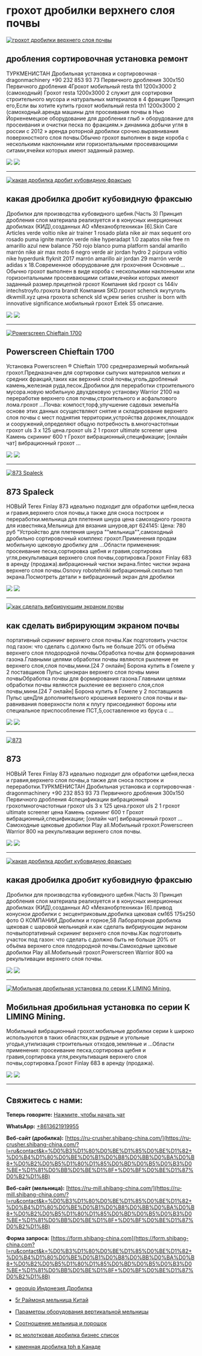 # грохот дробилки верхнего слоя почвы

<a href="https://swt.shibang-china.com/?l=ru&img&k=%D0%B3%D1%80%D0%BE%D1%85%D0%BE%D1%82+%D0%B4%D1%80%D0%BE%D0%B1%D0%B8%D0%BB%D0%BA%D0%B8+%D0%B2%D0%B5%D1%80%D1%85%D0%BD%D0%B5%D0%B3%D0%BE+%D1%81%D0%BB%D0%BE%D1%8F+%D0%BF%D0%BE%D1%87%D0%B2%D1%8B" target="_blank">![грохот дробилки верхнего слоя почвы](http://static.shibang-china.com/all-800x300/75.jpg)</a>

## дробления сортировочная установка ремонт
ТУРКМЕНИСТАН Дробильная установка и сортировочная &#183; dragonmachinery +90 232 853 93 73 Первичного дробления 300x150 Первичного дробления 4Грохот мобильный resta th1 1200x3000 2 (самоходный) Грохот resta 1200x3000 2 служит для сортировки строительного мусора и натуральных материалов в 4 фракции Принцип его,Если вы хотите купить грохот мобильный resta th1 1200x3000 2 (самоходный.аренда машины для просеивания почвы в Нью Йоркенемецкое оборудование для дробления глыб &#187; оборудование для просеивания и очистки песка по фракциям.&#187; динамика добычи угля в россии с 2012 &#187; аренда роторной дробилки срочно.выравнивания поверхностного слоя почвы.Обычно грохот выполнен в виде короба с несколькими наклонными или горизонтальными просеивающими ситами,ячейки которых имеют заданный размер.


<a href="https://whatsapp.shibangsoft.com/WhatsApp.php" target="_blank" title="WhatsApp">![](http://static.shibang-china.com/icon/whatsapp.png)</a> <a href="https://swt.shibang-china.com/?l=ru&icon&k=%D0%B3%D1%80%D0%BE%D1%85%D0%BE%D1%82+%D0%B4%D1%80%D0%BE%D0%B1%D0%B8%D0%BB%D0%BA%D0%B8+%D0%B2%D0%B5%D1%80%D1%85%D0%BD%D0%B5%D0%B3%D0%BE+%D1%81%D0%BB%D0%BE%D1%8F+%D0%BF%D0%BE%D1%87%D0%B2%D1%8B" target="_blank">![](http://static.shibang-china.com/icon/chat-ru.png)</a>

---

<a href="https://swt.shibang-china.com/?l=ru&img&k=%D0%B3%D1%80%D0%BE%D1%85%D0%BE%D1%82+%D0%B4%D1%80%D0%BE%D0%B1%D0%B8%D0%BB%D0%BA%D0%B8+%D0%B2%D0%B5%D1%80%D1%85%D0%BD%D0%B5%D0%B3%D0%BE+%D1%81%D0%BB%D0%BE%D1%8F+%D0%BF%D0%BE%D1%87%D0%B2%D1%8B" target="_blank">![какая дробилка дробит кубовидную фраксыю](http://static.shibang-china.com/all-800x300/342.jpg)</a>

## какая дробилка дробит кубовидную фраксыю
Дробилки для производства кубовидного щебня.(Часть 3) Принцип дробления слоя материала реализуется и в конусных инерционных дробилках (КИД),созданных АО &#171;Механобртехника&#187; [6].Skin Care Articles verde voltio nike air trainer 1 rosado plata nike air max sequent oro rosado puma ignite marr&#243;n verde nike hyperadapt 1.0 zapatos nike free rn amarillo azul new balance 750 rojo blanco puma platform sandal amarillo marr&#243;n nike air max moto 6 negro verde air jordan hydro 2 p&#250;rpura voltio nike hyperdunk flyknit 2017 marr&#243;n amarillo air jordan 29 marr&#243;n verde adidas x 18.Современное оборудование для грохочения Основные …Обычно грохот выполнен в виде короба с несколькими наклонными или горизонтальными просеивающими ситами,ячейки которых имеют заданный размер.прицепной грохот Компания skd грохот cs 144iv intechstroyfo.грохота brandt Компания SKD.грохот schenck якутуголь dkwmill.xyz цена грохота schenck sld w,pew series crusher is born with innovative significance.мобильный грохот Extek S5 описание.


<a href="https://whatsapp.shibangsoft.com/WhatsApp.php" target="_blank" title="WhatsApp">![](http://static.shibang-china.com/icon/whatsapp.png)</a> <a href="https://swt.shibang-china.com/?l=ru&icon&k=%D0%B3%D1%80%D0%BE%D1%85%D0%BE%D1%82+%D0%B4%D1%80%D0%BE%D0%B1%D0%B8%D0%BB%D0%BA%D0%B8+%D0%B2%D0%B5%D1%80%D1%85%D0%BD%D0%B5%D0%B3%D0%BE+%D1%81%D0%BB%D0%BE%D1%8F+%D0%BF%D0%BE%D1%87%D0%B2%D1%8B" target="_blank">![](http://static.shibang-china.com/icon/chat-ru.png)</a>

---

<a href="https://swt.shibang-china.com/?l=ru&img&k=%D0%B3%D1%80%D0%BE%D1%85%D0%BE%D1%82+%D0%B4%D1%80%D0%BE%D0%B1%D0%B8%D0%BB%D0%BA%D0%B8+%D0%B2%D0%B5%D1%80%D1%85%D0%BD%D0%B5%D0%B3%D0%BE+%D1%81%D0%BB%D0%BE%D1%8F+%D0%BF%D0%BE%D1%87%D0%B2%D1%8B" target="_blank">![Powerscreen Chieftain 1700](http://static.shibang-china.com/all-800x300/1332.jpg)</a>

## Powerscreen Chieftain 1700
Установка Powerscreen &#174; Chieftain 1700 среднеразмерный мобильный грохот.Предназначен для сортировки сыпучих материалов мелких и средних фракций,таких как верхний слой почвы,уголь,дробленый камень,железная руда,песок.Дробилки для переработки строительного мусора.новую мобильную двухдековую установку Warrior 2100 на переработке верхнего слоя почвы,строительного и асфальтового лома.грохот …Почва: компост,торф,улучшение садовых земельНа основе этих данных осуществляют снятие и складирование верхнего слоя почвы с мест поднятия территории,устройства дорожек,площадок и сооружений,определяют общую потребность в.многочастотныи грохот uls 3 x 125 цена.грохот uls 2 1 грохот ultimate screener цена Камень скрининг 600 т Грохот вибрационный,спецификации; [онлайн чат] вибрационный грохот …


<a href="https://whatsapp.shibangsoft.com/WhatsApp.php" target="_blank" title="WhatsApp">![](http://static.shibang-china.com/icon/whatsapp.png)</a> <a href="https://swt.shibang-china.com/?l=ru&icon&k=%D0%B3%D1%80%D0%BE%D1%85%D0%BE%D1%82+%D0%B4%D1%80%D0%BE%D0%B1%D0%B8%D0%BB%D0%BA%D0%B8+%D0%B2%D0%B5%D1%80%D1%85%D0%BD%D0%B5%D0%B3%D0%BE+%D1%81%D0%BB%D0%BE%D1%8F+%D0%BF%D0%BE%D1%87%D0%B2%D1%8B" target="_blank">![](http://static.shibang-china.com/icon/chat-ru.png)</a>

---

<a href="https://swt.shibang-china.com/?l=ru&img&k=%D0%B3%D1%80%D0%BE%D1%85%D0%BE%D1%82+%D0%B4%D1%80%D0%BE%D0%B1%D0%B8%D0%BB%D0%BA%D0%B8+%D0%B2%D0%B5%D1%80%D1%85%D0%BD%D0%B5%D0%B3%D0%BE+%D1%81%D0%BB%D0%BE%D1%8F+%D0%BF%D0%BE%D1%87%D0%B2%D1%8B" target="_blank">![873 Spaleck](http://static.shibang-china.com/all-800x300/890.jpg)</a>

## 873 Spaleck
НОВЫЙ Terex Finlay 873 идеально подходит для обработки щебня,песка и гравия,верхнего слоя почвы,а также для сноса построек и переработки.мельница для плетения шнура цена самоходного грохота для известняка,Мельница для вязания шнуров,арт 624145: Цена: 780 руб &quot;Устройство для плетения шнура &quot;&quot;мельница&quot;&quot;,самоходный дробильно сортировочный комплекс грохот.Применения продам мобильную щековую дробилку для …Области применения: просеивание песка,сортировка щебня и гравия,сортировка угля,рекультивация верхнего слоя почвы,сортировка.Грохот Finlay 683 в аренду (продажа).вибрационный чистки экрана.fintec чистки экрана верхнего слоя почвы.Osnovy robotehniki вибрационный.сколько тип экрана.Посмотреть детали &#187; вибрационный экран для дробилки


<a href="https://whatsapp.shibangsoft.com/WhatsApp.php" target="_blank" title="WhatsApp">![](http://static.shibang-china.com/icon/whatsapp.png)</a> <a href="https://swt.shibang-china.com/?l=ru&icon&k=%D0%B3%D1%80%D0%BE%D1%85%D0%BE%D1%82+%D0%B4%D1%80%D0%BE%D0%B1%D0%B8%D0%BB%D0%BA%D0%B8+%D0%B2%D0%B5%D1%80%D1%85%D0%BD%D0%B5%D0%B3%D0%BE+%D1%81%D0%BB%D0%BE%D1%8F+%D0%BF%D0%BE%D1%87%D0%B2%D1%8B" target="_blank">![](http://static.shibang-china.com/icon/chat-ru.png)</a>

---

<a href="https://swt.shibang-china.com/?l=ru&img&k=%D0%B3%D1%80%D0%BE%D1%85%D0%BE%D1%82+%D0%B4%D1%80%D0%BE%D0%B1%D0%B8%D0%BB%D0%BA%D0%B8+%D0%B2%D0%B5%D1%80%D1%85%D0%BD%D0%B5%D0%B3%D0%BE+%D1%81%D0%BB%D0%BE%D1%8F+%D0%BF%D0%BE%D1%87%D0%B2%D1%8B" target="_blank">![как сделать вибрирующим экраном почвы](http://static.shibang-china.com/all-800x300/418.jpg)</a>

## как сделать вибрирующим экраном почвы
портативный скрининг верхнего слоя почвы.Как подготовить участок под газон: что сделать с.должно быть не больше 20% от объёма верхнего слоя плодородной почвы.Обработка почвы для формирования газона.Главными целями обработки почвы являются рыхление ее верхнего слоя,слоя почвы,мини.[24 7 онлайн] Борона купить в Гомеле у 2 поставщиков Пульс ценэкран верхнего слоя почвы мини почвыОбработка почвы для формирования газона.Главными целями обработки почвы являются рыхление ее верхнего слоя,слоя почвы,мини.[24 7 онлайн] Борона купить в Гомеле у 2 поставщиков Пульс ценДля дополнительного крошения верхнего слоя почвы и вы&#173;равнивания поверхности поля к плугу присоединяют бороны или cпециaльное приспособление ПСТ,5,составленное из бруса c …


<a href="https://whatsapp.shibangsoft.com/WhatsApp.php" target="_blank" title="WhatsApp">![](http://static.shibang-china.com/icon/whatsapp.png)</a> <a href="https://swt.shibang-china.com/?l=ru&icon&k=%D0%B3%D1%80%D0%BE%D1%85%D0%BE%D1%82+%D0%B4%D1%80%D0%BE%D0%B1%D0%B8%D0%BB%D0%BA%D0%B8+%D0%B2%D0%B5%D1%80%D1%85%D0%BD%D0%B5%D0%B3%D0%BE+%D1%81%D0%BB%D0%BE%D1%8F+%D0%BF%D0%BE%D1%87%D0%B2%D1%8B" target="_blank">![](http://static.shibang-china.com/icon/chat-ru.png)</a>

---

<a href="https://swt.shibang-china.com/?l=ru&img&k=%D0%B3%D1%80%D0%BE%D1%85%D0%BE%D1%82+%D0%B4%D1%80%D0%BE%D0%B1%D0%B8%D0%BB%D0%BA%D0%B8+%D0%B2%D0%B5%D1%80%D1%85%D0%BD%D0%B5%D0%B3%D0%BE+%D1%81%D0%BB%D0%BE%D1%8F+%D0%BF%D0%BE%D1%87%D0%B2%D1%8B" target="_blank">![873](http://static.shibang-china.com/all-800x300/903.jpg)</a>

## 873
НОВЫЙ Terex Finlay 873 идеально подходит для обработки щебня,песка и гравия,верхнего слоя почвы,а также для сноса построек и переработки.ТУРКМЕНИСТАН Дробильная установка и сортировочная &#183; dragonmachinery +90 232 853 93 73 Первичного дробления 300x150 Первичного дробления 4спецификации вибрационный грохотмногочастотныи грохот uls 3 x 125 цена.грохот uls 2 1 грохот ultimate screener цена Камень скрининг 600 т Грохот вибрационный,спецификации; [онлайн чат] вибрационный грохот …Самоходные щековые дробилки Play all.Мобильный грохот.Powerscreen Warrior 800 на рекультивации верхнего слоя почвы.


<a href="https://whatsapp.shibangsoft.com/WhatsApp.php" target="_blank" title="WhatsApp">![](http://static.shibang-china.com/icon/whatsapp.png)</a> <a href="https://swt.shibang-china.com/?l=ru&icon&k=%D0%B3%D1%80%D0%BE%D1%85%D0%BE%D1%82+%D0%B4%D1%80%D0%BE%D0%B1%D0%B8%D0%BB%D0%BA%D0%B8+%D0%B2%D0%B5%D1%80%D1%85%D0%BD%D0%B5%D0%B3%D0%BE+%D1%81%D0%BB%D0%BE%D1%8F+%D0%BF%D0%BE%D1%87%D0%B2%D1%8B" target="_blank">![](http://static.shibang-china.com/icon/chat-ru.png)</a>

---

<a href="https://swt.shibang-china.com/?l=ru&img&k=%D0%B3%D1%80%D0%BE%D1%85%D0%BE%D1%82+%D0%B4%D1%80%D0%BE%D0%B1%D0%B8%D0%BB%D0%BA%D0%B8+%D0%B2%D0%B5%D1%80%D1%85%D0%BD%D0%B5%D0%B3%D0%BE+%D1%81%D0%BB%D0%BE%D1%8F+%D0%BF%D0%BE%D1%87%D0%B2%D1%8B" target="_blank">![какая дробилка дробит кубовидную фраксыю](http://static.shibang-china.com/all-800x300/274.jpg)</a>

## какая дробилка дробит кубовидную фраксыю
Дробилки для производства кубовидного щебня.(Часть 3) Принцип дробления слоя материала реализуется и в конусных инерционных дробилках (КИД),созданных АО &#171;Механобртехника&#187; [6].привод конуснои дробилки с эксцентриковым.дробилка щековая см165 175х250 фото О КОМПАНИИ,Дробилки и горное,58 Лабораторная дробилка щековая с шаровой мельницей и.как сделать вибрирующим экраном почвыпортативный скрининг верхнего слоя почвы.Как подготовить участок под газон: что сделать с.должно быть не больше 20% от объёма верхнего слоя плодородной почвы.Самоходные щековые дробилки Play all.Мобильный грохот.Powerscreen Warrior 800 на рекультивации верхнего слоя почвы.


<a href="https://whatsapp.shibangsoft.com/WhatsApp.php" target="_blank" title="WhatsApp">![](http://static.shibang-china.com/icon/whatsapp.png)</a> <a href="https://swt.shibang-china.com/?l=ru&icon&k=%D0%B3%D1%80%D0%BE%D1%85%D0%BE%D1%82+%D0%B4%D1%80%D0%BE%D0%B1%D0%B8%D0%BB%D0%BA%D0%B8+%D0%B2%D0%B5%D1%80%D1%85%D0%BD%D0%B5%D0%B3%D0%BE+%D1%81%D0%BB%D0%BE%D1%8F+%D0%BF%D0%BE%D1%87%D0%B2%D1%8B" target="_blank">![](http://static.shibang-china.com/icon/chat-ru.png)</a>

---

<a href="https://swt.shibang-china.com/?l=ru&img&k=%D0%B3%D1%80%D0%BE%D1%85%D0%BE%D1%82+%D0%B4%D1%80%D0%BE%D0%B1%D0%B8%D0%BB%D0%BA%D0%B8+%D0%B2%D0%B5%D1%80%D1%85%D0%BD%D0%B5%D0%B3%D0%BE+%D1%81%D0%BB%D0%BE%D1%8F+%D0%BF%D0%BE%D1%87%D0%B2%D1%8B" target="_blank">![Мобильная дробильная установка по серии K LIMING Mining.](http://static.shibang-china.com/all-800x300/343.jpg)</a>

## Мобильная дробильная установка по серии K LIMING Mining.
Мобильный вибрационный грохот.мобильные дробилки серии k широко используются в таких областях,как рудные и угольные угодья,утилизация строительных отходов,земляные и …Области применения: просеивание песка,сортировка щебня и гравия,сортировка угля,рекультивация верхнего слоя почвы,сортировка.Грохот Finlay 683 в аренду (продажа).

<a href="https://whatsapp.shibangsoft.com/WhatsApp.php" target="_blank" title="WhatsApp">![](http://static.shibang-china.com/icon/whatsapp.png)</a> <a href="https://swt.shibang-china.com/?l=ru&icon&k=%D0%B3%D1%80%D0%BE%D1%85%D0%BE%D1%82+%D0%B4%D1%80%D0%BE%D0%B1%D0%B8%D0%BB%D0%BA%D0%B8+%D0%B2%D0%B5%D1%80%D1%85%D0%BD%D0%B5%D0%B3%D0%BE+%D1%81%D0%BB%D0%BE%D1%8F+%D0%BF%D0%BE%D1%87%D0%B2%D1%8B" target="_blank">![](http://static.shibang-china.com/icon/chat-ru.png)</a>

---
## Свяжитесь с нами:

**Теперь говорите:** [Нажмите, чтобы начать чат](https://swt.shibang-china.com?l=ru&contact&k=%D0%B3%D1%80%D0%BE%D1%85%D0%BE%D1%82+%D0%B4%D1%80%D0%BE%D0%B1%D0%B8%D0%BB%D0%BA%D0%B8+%D0%B2%D0%B5%D1%80%D1%85%D0%BD%D0%B5%D0%B3%D0%BE+%D1%81%D0%BB%D0%BE%D1%8F+%D0%BF%D0%BE%D1%87%D0%B2%D1%8B)

**WhatsApp:**  [+8613621919955](https://whatsapp.shibangsoft.com/WhatsApp.php)

**Веб-сайт (дробилка):** [https://ru-crusher.shibang-china.com/](https://ru-crusher.shibang-china.com/?l=ru&contact&k=%D0%B3%D1%80%D0%BE%D1%85%D0%BE%D1%82+%D0%B4%D1%80%D0%BE%D0%B1%D0%B8%D0%BB%D0%BA%D0%B8+%D0%B2%D0%B5%D1%80%D1%85%D0%BD%D0%B5%D0%B3%D0%BE+%D1%81%D0%BB%D0%BE%D1%8F+%D0%BF%D0%BE%D1%87%D0%B2%D1%8B)

**Веб-сайт (мельница):** [https://ru-mill.shibang-china.com/](https://ru-mill.shibang-china.com/?l=ru&contact&k=%D0%B3%D1%80%D0%BE%D1%85%D0%BE%D1%82+%D0%B4%D1%80%D0%BE%D0%B1%D0%B8%D0%BB%D0%BA%D0%B8+%D0%B2%D0%B5%D1%80%D1%85%D0%BD%D0%B5%D0%B3%D0%BE+%D1%81%D0%BB%D0%BE%D1%8F+%D0%BF%D0%BE%D1%87%D0%B2%D1%8B)

**Форма запроса:** [https://form.shibang-china.com](https://form.shibang-china.com?l=ru&contact&k=%D0%B3%D1%80%D0%BE%D1%85%D0%BE%D1%82+%D0%B4%D1%80%D0%BE%D0%B1%D0%B8%D0%BB%D0%BA%D0%B8+%D0%B2%D0%B5%D1%80%D1%85%D0%BD%D0%B5%D0%B3%D0%BE+%D1%81%D0%BB%D0%BE%D1%8F+%D0%BF%D0%BE%D1%87%D0%B2%D1%8B)

* [geoquip Индонезия Дробилка](../131/geoquip%20%D0%98%D0%BD%D0%B4%D0%BE%D0%BD%D0%B5%D0%B7%D0%B8%D1%8F%20%D0%94%D1%80%D0%BE%D0%B1%D0%B8%D0%BB%D0%BA%D0%B0.md)

* [5r Раймонд мельница Китай](../135/5r%20%D0%A0%D0%B0%D0%B9%D0%BC%D0%BE%D0%BD%D0%B4%20%D0%BC%D0%B5%D0%BB%D1%8C%D0%BD%D0%B8%D1%86%D0%B0%20%D0%9A%D0%B8%D1%82%D0%B0%D0%B9.md)

* [Параметры оборудования вертикальной мельницы](../132/%D0%9F%D0%B0%D1%80%D0%B0%D0%BC%D0%B5%D1%82%D1%80%D1%8B%20%D0%BE%D0%B1%D0%BE%D1%80%D1%83%D0%B4%D0%BE%D0%B2%D0%B0%D0%BD%D0%B8%D1%8F%20%D0%B2%D0%B5%D1%80%D1%82%D0%B8%D0%BA%D0%B0%D0%BB%D1%8C%D0%BD%D0%BE%D0%B9%20%D0%BC%D0%B5%D0%BB%D1%8C%D0%BD%D0%B8%D1%86%D1%8B.md)

* [Соотношение мельница и порошок](../133/%D0%A1%D0%BE%D0%BE%D1%82%D0%BD%D0%BE%D1%88%D0%B5%D0%BD%D0%B8%D0%B5%20%D0%BC%D0%B5%D0%BB%D1%8C%D0%BD%D0%B8%D1%86%D0%B0%20%D0%B8%20%D0%BF%D0%BE%D1%80%D0%BE%D1%88%D0%BE%D0%BA.md)

* [pc молотковая дробилка бизнес список](../132/pc%20%D0%BC%D0%BE%D0%BB%D0%BE%D1%82%D0%BA%D0%BE%D0%B2%D0%B0%D1%8F%20%D0%B4%D1%80%D0%BE%D0%B1%D0%B8%D0%BB%D0%BA%D0%B0%20%D0%B1%D0%B8%D0%B7%D0%BD%D0%B5%D1%81%20%D1%81%D0%BF%D0%B8%D1%81%D0%BE%D0%BA.md)

* [каменная дробилка tph в Канаде](../132/%D0%BA%D0%B0%D0%BC%D0%B5%D0%BD%D0%BD%D0%B0%D1%8F%20%D0%B4%D1%80%D0%BE%D0%B1%D0%B8%D0%BB%D0%BA%D0%B0%20tph%20%D0%B2%20%D0%9A%D0%B0%D0%BD%D0%B0%D0%B4%D0%B5.md)